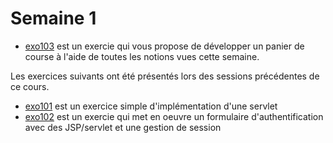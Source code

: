 # Semaine 1

- [exo103](exo103) est un exercie qui vous propose de développer un panier de course à l'aide de toutes les notions vues cette semaine.

Les exercices suivants ont été présentés lors des sessions précédentes de ce cours.

- [exo101](exo101) est un exercice simple d'implémentation d'une servlet
- [exo102](exo102) est un exercie qui met en oeuvre un formulaire d'authentification avec des JSP/servlet et une gestion de session
